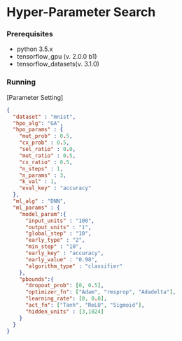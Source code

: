 # Hyper-Parameter Search

### Prerequisites

* python 3.5.x
* tensorflow_gpu (v. 2.0.0 b1)
* tensorflow_datasets(v. 3.1.0)
### Running
[Parameter Setting]
```json
{
  "dataset" : "mnist",
  "hpo_alg": "GA",
  "hpo_params" : {
    "mut_prob" : 0.5,
    "cx_prob" : 0.5,
    "sel_ratio" : 0.0,
    "mut_ratio" : 0.5,
    "cx_ratio" : 0.5,
    "n_steps" : 1,
    "n_params" : 3,
    "k_val" : 1,
    "eval_key" : "accuracy"
  },
  "ml_alg" : "DNN",
  "ml_params" : {
    "model_param":{
      "input_units" : "100",
      "output_units" : "1",
      "global_step" : "10",
      "early_type" : "2",
      "min_step" : "10",
      "early_key" : "accuracy",
      "early_value" : "0.98",
      "algorithm_type" : "classifier"
    },
    "pbounds":{
      "dropout_prob": [0, 0.5],
      "optimizer_fn": ["Adam", "rmsprop", "Adadelta"],
      "learning_rate": [0, 0.8],
      "act_fn": ["Tanh", "ReLU", "Sigmoid"],
      "hidden_units" : [3,1024]
    }
  }
}
```